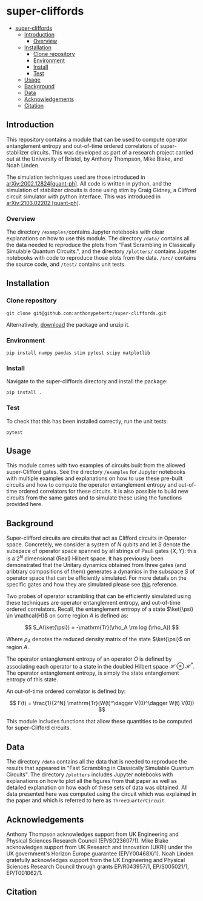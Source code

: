 
# super-cliffords


- [super-cliffords](#super-cliffords)
  - [Introduction](#introduction)
    - [Overview](#overview)
  - [Installation](#installation)
    - [Clone repository](#clone-repository)
    - [Environment](#environment)
    - [Install](#install)
    - [Test](#test)
  - [Usage](#usage)
  - [Background](#background)
  - [Data](#data)
  - [Acknowledgements](#acknowledgements)
  - [Citation](#citation)

## Introduction

This repository contains a module that can be used to compute operator entanglement entropy and out-of-time ordered correlators of super-stabilizer circuits.  This was developed as part of a research project carried out at the University of Bristol, by Anthony Thompson, Mike Blake, and Noah Linden.

The simulation techniques used are those introduced in [arXiv:2002.12824[quant-ph]](https://arxiv.org/abs/2002.12824). All code is written in python, and the simulation of stabilizer circuits is done using stim by Craig Gidney, a Clifford circuit simulator with python interface. This was introduced in [arXiv:2103.02202 [quant-ph]](https://arxiv.org/abs/2103.02202).

### Overview
The directory `/examples/`contains Jupyter notebooks with clear explanations on how to use this module. The directory `/data/` contains all the data needed to reproduce the plots from "Fast Scrambling in Classically Simulable Quantum Circuits.", and the directory `/plotters/` contains Jupyter notebooks with code to reproduce those plots from the data. `/src/` contains the source code, and `/test/` contains unit tests.


## Installation

### Clone repository

`git clone git@github.com:anthonypetertc/super-cliffords.git`

Alternatively, [download](https://github.com/anthonypetertc/super-cliffords/archive/refs/heads/main.zip) the package and unzip it.

### Environment

`pip install numpy pandas stim pytest scipy matplotlib`

### Install

Navigate to the super-cliffords directory and install the package:

`pip install .`

### Test

To check that this has been installed correctly, run the unit tests:

`pytest`

## Usage
This module comes with two examples of circuits built from the allowed super-Clifford gates. See the directory `/examples` for Jupyter notebooks with multiple examples and explanations on how to use these pre-built circuits and how to compute the operator entanglement entropy and out-of-time ordered correlators for these circuits. It is also possible to build new circuits from the same gates and to simulate these using the functions provided here.

## Background

Super-clifford circuits are circuits that act as Clifford circuits in Operator space. Concretely, we consider a system of $N$ qubits and let $S$ denote the subspace of operator space spanned by all strings of Pauli gates $\{X, Y\}$: this is a $2^N$ dimensional (Real) Hilbert space. It has previously been demonstrated that the Unitary dynamics obtained from three gates (and aribtrary compositions of them) generates a dynamics in the subspace $S$ of operator space that can be efficiently simulated. For more details on the specific gates and how they are simulated please see [this](https://arxiv.org/abs/2002.12824) reference.

Two probes of operator scrambling that can be efficiently simulated using these techniques are operator entanglement entropy, and out-of-time ordered correlators. Recall, the entanglement entropy of a state $\ket{\psi} \in \mathcal{H}$ on some region $A$ is defined as:

$$
S_A(\ket{\psi}) = -\mathrm{Tr}(\rho_A \rm log (\rho_A))
$$

Where $\rho_A$ denotes the reduced density matrix of the state $\ket{\psi}$ on region $A$.

The operator entanglement entropy of an operator $O$ is defined by associating each operator to a state in the doubled Hilbert space $\mathcal{H} \otimes \mathcal{H^*}$. The operator entanglement entropy, is simply the state entanglement entropy of this state.

An out-of-time ordered correlator is defined by:

$$
F(t) = \frac{1}{2^N} \mathrm{Tr}(W(t)^\dagger V(0)^\dagger W(t) V(0))
$$

This module includes functions that allow these quantities to be computed for super-Clifford circuits.


## Data
The directory `/data`  contains all the data that is needed to reproduce the results that appeared in "Fast Scrambling in Classically Simulable Quantum Circuits". The directory `/plotters` includes Jupyter notebooks with explanations on how to plot all the figures from that paper as well as detailed explanation on how each of these sets of data was obtained. All data presented here was computed using the circuit which was explained in the paper and which is referred to here as `ThreeQuarterCircuit`.

## Acknowledgements
Anthony Thompson acknowledges support from UK Engineering and Physical Sciences Research Council  (EP/SO23607/1). Mike Blake acknowledges support from UK Research and Innovation (UKRI) under the UK government's Horizon Europe guarantee (EP/Y00468X/1).  Noah Linden gratefully acknowledges support from the UK Engineering and Physical Sciences Research Council through grants EP/R043957/1, EP/S005021/1, EP/T001062/1.

## Citation
